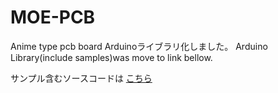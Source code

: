 # MOE-PCB
Anime type pcb board
Arduinoライブラリ化しました。
Arduino Library(include samples)was move to link bellow.

サンプル含むソースコードは [こちら](https://github.com/MizuhasiYukkie/MoePCB)
